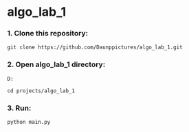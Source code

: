 # algo_lab_1

### 1. Clone this repository:

```
git clone https://github.com/Daunppictures/algo_lab_1.git
```

### 2. Open algo_lab_1 directory:

```
D:
```

```
cd projects/algo_lab_1
```

### 3. Run:

```
python main.py
```

